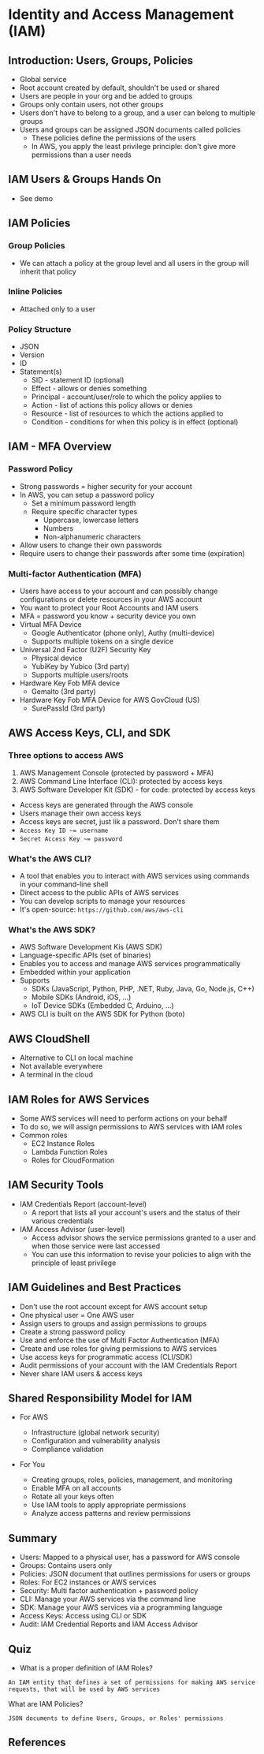 # Identity and Access Management (IAM)

## Introduction: Users, Groups, Policies

* Global service
* Root account created by default, shouldn't be used or shared
* Users are people in your org and be added to groups
* Groups only contain users, not other groups
* Users don't have to belong to a group, and a user can belong to multiple groups
* Users and groups can be assigned JSON documents called policies
  * These policies define the permissions of the users
  * In AWS, you apply the least privilege principle: don't give more permissions than a user needs

## IAM Users & Groups Hands On

* See demo

## IAM Policies


### Group Policies

* We can attach a policy at the group level and all users in the group will inherit that policy

### Inline Policies

* Attached only to a user 

### Policy Structure

* JSON
* Version
* ID
* Statement(s)
  * SID - statement ID (optional)
  * Effect - allows or denies something
  * Principal - account/user/role to which the policy applies to
  * Action - list of actions this policy allows or denies
  * Resource - list of resources to which the actions applied to
  * Condition - conditions for when this policy is in effect (optional)

## IAM - MFA Overview

### Password Policy

* Strong passwords = higher security for your account
* In AWS, you can setup a password policy
  * Set a minimum password length
  * Require specific character types
    * Uppercase, lowercase letters
    * Numbers
    * Non-alphanumeric characters
* Allow users to change their own passwords
* Require users to change their passwords after some time (expiration)

### Multi-factor Authentication (MFA)

* Users have access to your account and can possibly change configurations or delete resources in your AWS account
* You want to protect your Root Accounts and IAM users
* MFA = password you know + security device you own
* Virtual MFA Device
  * Google Authenticator (phone only), Authy (multi-device)
  * Supports multiple tokens on a single device
* Universal 2nd Factor (U2F) Security Key
  * Physical device 
  * YubiKey by Yubico (3rd party)
  * Supports multiple users/roots
* Hardware Key Fob MFA device
  * Gemalto (3rd party)
* Hardware Key Fob MFA Device for AWS GovCloud (US)
  * SurePassId (3rd party)

## AWS Access Keys, CLI, and SDK

### Three options to access AWS

1. AWS Management Console (protected by password + MFA)
2. AWS Command Line Interface (CLI): protected by access keys
3. AWS Software Developer Kit (SDK) - for code: protected by access keys

* Access keys are generated through the AWS console
* Users manage their own access keys
* Access keys are secret, just lik a password. Don't share them
* `Access Key ID ~= username`
* `Secret Access Key ~= password`

### What's the AWS CLI?

* A tool that enables you to interact with AWS services using commands in your command-line shell
* Direct access to the public APIs of AWS services
* You can develop scripts to manage your resources
* It's open-source: `https://github.com/aws/aws-cli`

### What's the AWS SDK?

* AWS Software Development Kis (AWS SDK)
* Language-specific APIs (set of binaries)
* Enables you to access and manage AWS services programmatically
* Embedded within your application
* Supports 
  * SDKs (JavaScript, Python, PHP, .NET, Ruby, Java, Go, Node.js, C++)
  * Mobile SDKs (Android, iOS, ...)
  * IoT Device SDKs (Embedded C, Arduino, ...)
* AWS CLI is built on the AWS SDK for Python (boto)

## AWS CloudShell

* Alternative to CLI on local machine
* Not available everywhere
* A terminal in the cloud

## IAM Roles for AWS Services

* Some AWS services will need to perform actions on your behalf
* To do so, we will assign permissions to AWS services with IAM roles
* Common roles
  * EC2 Instance Roles
  * Lambda Function Roles
  * Roles for CloudFormation

## IAM Security Tools

* IAM Credentials Report (account-level)
  * A report that lists all your account's users and the status of their various credentials
* IAM Access Advisor (user-level)
  * Access advisor shows the service permissions granted to  a user and when those service were last accessed
  * You can use this information to revise your policies to align with the principle of least privilege

## IAM Guidelines and Best Practices

* Don't use the root account except for AWS account setup
* One physical user = One AWS user
* Assign users to groups and assign permissions to groups
* Create a strong password policy
* Use and enforce the use of Multi Factor Authentication (MFA)
* Create and use roles for giving permissions to AWS services
* Use access keys for programmatic access (CLI/SDK)
* Audit permissions of your account with the IAM Credentials Report
* Never share IAM users & access keys

## Shared Responsibility Model for IAM

* For AWS
  * Infrastructure (global network security)
  * Configuration and vulnerability analysis
  * Compliance validation

* For You
  * Creating groups, roles, policies, management, and monitoring
  * Enable MFA on all accounts
  * Rotate all your keys often
  * Use IAM tools to apply appropriate permissions
  * Analyze access patterns and review permissions

## Summary

* Users: Mapped to a physical user, has a password for AWS console
* Groups: Contains users only
* Policies: JSON document that outlines permissions for users or groups
* Roles: For EC2 instances or AWS services
* Security: Multi factor authentication + password policy
* CLI: Manage your AWS services via the command line
* SDK: Manage your AWS services via a programming language
* Access Keys: Access using CLI or SDK
* Audit: IAM Credential Reports and IAM Access Advisor


## Quiz

* What is a proper definition of IAM Roles?

`An IAM entity that defines a set of permissions for making AWS service requests, that will be used by AWS services`

What are IAM Policies?

`JSON documents to define Users, Groups, or Roles' permissions`


## References

